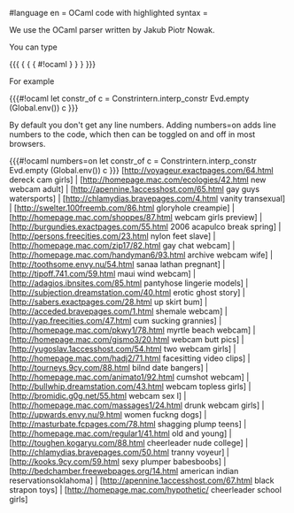 #language en
= OCaml code with highlighted syntax =

We use the OCaml parser written by Jakub Piotr Nowak.

You can type

{{{
{ { { #!ocaml
<ocaml code>
} } }
}}}



For example

{{{#!ocaml
let constr_of c = Constrintern.interp_constr Evd.empty (Global.env()) c
}}}

By default you don't get any line numbers. Adding numbers=on adds line numbers to the code, which then can be toggled on and off in most browsers.

{{{#!ocaml numbers=on
let constr_of c = Constrintern.interp_constr Evd.empty (Global.env()) c
}}}
 [http://voyageur.exactpages.com/64.html dereck cam girls] | [http://homepage.mac.com/ecologies/42.html new webcam adult] | [http://apennine.1accesshost.com/65.html gay guys watersports] | [http://chlamydias.bravepages.com/4.html vanity transexual] | [http://swelter.100freemb.com/86.html gloryhole creampie] | [http://homepage.mac.com/shoppes/87.html webcam girls preview] | [http://burgundies.exactpages.com/55.html 2006 acapulco break spring] | [http://persons.freecities.com/23.html nylon feet slave] | [http://homepage.mac.com/zip17/82.html gay chat webcam] | [http://homepage.mac.com/handyman6/93.html archive webcam wife] | [http://toothsome.envy.nu/54.html sanaa lathan pregnant] | [http://tipoff.741.com/59.html maui wind webcam] | [http://adagios.ibnsites.com/85.html pantyhose lingerie models] | [http://subjection.dreamstation.com/40.html erotic ghost story] | [http://sabers.exactpages.com/28.html up skirt bum] | [http://acceded.bravepages.com/1.html shemale webcam] | [http://yap.freecities.com/47.html cum sucking grannies] | [http://homepage.mac.com/pkwy1/78.html myrtle beach webcam] | [http://homepage.mac.com/gismo3/20.html webcam butt pics] | [http://yugoslav.1accesshost.com/54.html two webcam girls] | [http://homepage.mac.com/hadj2/71.html facesitting video clips] | [http://tourneys.9cy.com/88.html bilnd date bangers] | [http://homepage.mac.com/animato1/92.html cumshot webcam] | [http://bullwhip.dreamstation.com/43.html webcam topless girls] | [http://bromidic.g0g.net/55.html webcam sex l] | [http://homepage.mac.com/massages1/24.html drunk webcam girls] | [http://upwards.envy.nu/9.html women fuckng dogs] | [http://masturbate.fcpages.com/78.html shagging plump teens] | [http://homepage.mac.com/regular1/41.html old and young] | [http://toughen.kogaryu.com/88.html cheerleader nude college] | [http://chlamydias.bravepages.com/50.html tranny voyeur] | [http://kooks.9cy.com/59.html sexy plumper babesboobs] | [http://bedchamber.freewebpages.org/14.html american indian reservationsoklahoma] | [http://apennine.1accesshost.com/67.html black strapon toys] | [http://homepage.mac.com/hypothetic/ cheerleader school girls]
